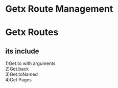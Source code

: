 # Getx Route Management

<h1>Getx Routes  </h1>
<h2>its include </h2>
<p1>1)Get.to with arguments</p1><br>
<p1>2)Get.back</p1><br>
<p1>3)Get.toNamed</p1><br>
<p1>4)Get Pages</p1>
